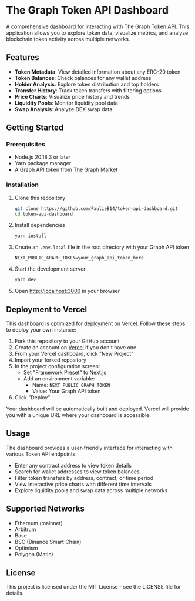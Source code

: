 # The Graph Token API Dashboard

A comprehensive dashboard for interacting with The Graph Token API. This application allows you to explore token data, visualize metrics, and analyze blockchain token activity across multiple networks.

## Features

- **Token Metadata**: View detailed information about any ERC-20 token
- **Token Balances**: Check balances for any wallet address
- **Holder Analysis**: Explore token distribution and top holders
- **Transfer History**: Track token transfers with filtering options
- **Price Charts**: Visualize price history and trends
- **Liquidity Pools**: Monitor liquidity pool data
- **Swap Analysis**: Analyze DEX swap data

## Getting Started

### Prerequisites

- Node.js 20.18.3 or later
- Yarn package manager
- A Graph API token from [The Graph Market](https://thegraph.market/)

### Installation

1. Clone this repository
   ```bash
   git clone https://github.com/PaulieB14/token-api-dashboard.git
   cd token-api-dashboard
   ```

2. Install dependencies
   ```bash
   yarn install
   ```

3. Create an `.env.local` file in the root directory with your Graph API token
   ```
   NEXT_PUBLIC_GRAPH_TOKEN=your_graph_api_token_here
   ```

4. Start the development server
   ```bash
   yarn dev
   ```

5. Open [http://localhost:3000](http://localhost:3000) in your browser

## Deployment to Vercel

This dashboard is optimized for deployment on Vercel. Follow these steps to deploy your own instance:

1. Fork this repository to your GitHub account
2. Create an account on [Vercel](https://vercel.com) if you don't have one
3. From your Vercel dashboard, click "New Project"
4. Import your forked repository
5. In the project configuration screen:
   - Set "Framework Preset" to Next.js
   - Add an environment variable:
     - Name: `NEXT_PUBLIC_GRAPH_TOKEN`
     - Value: Your Graph API token
6. Click "Deploy"

Your dashboard will be automatically built and deployed. Vercel will provide you with a unique URL where your dashboard is accessible.

## Usage

The dashboard provides a user-friendly interface for interacting with various Token API endpoints:

- Enter any contract address to view token details
- Search for wallet addresses to view token balances
- Filter token transfers by address, contract, or time period
- View interactive price charts with different time intervals
- Explore liquidity pools and swap data across multiple networks

## Supported Networks

- Ethereum (mainnet)
- Arbitrum
- Base
- BSC (Binance Smart Chain)
- Optimism
- Polygon (Matic)

## License

This project is licensed under the MIT License - see the LICENSE file for details.